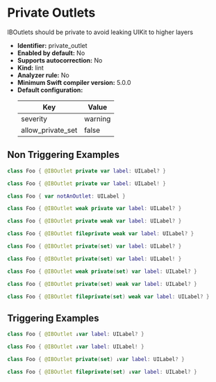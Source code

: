 # Private Outlets

IBOutlets should be private to avoid leaking UIKit to higher layers

* **Identifier:** private_outlet
* **Enabled by default:** No
* **Supports autocorrection:** No
* **Kind:** lint
* **Analyzer rule:** No
* **Minimum Swift compiler version:** 5.0.0
* **Default configuration:**
  <table>
  <thead>
  <tr><th>Key</th><th>Value</th></tr>
  </thead>
  <tbody>
  <tr>
  <td>
  severity
  </td>
  <td>
  warning
  </td>
  </tr>
  <tr>
  <td>
  allow_private_set
  </td>
  <td>
  false
  </td>
  </tr>
  </tbody>
  </table>

## Non Triggering Examples

```swift
class Foo { @IBOutlet private var label: UILabel? }
```

```swift
class Foo { @IBOutlet private var label: UILabel! }
```

```swift
class Foo { var notAnOutlet: UILabel }
```

```swift
class Foo { @IBOutlet weak private var label: UILabel? }
```

```swift
class Foo { @IBOutlet private weak var label: UILabel? }
```

```swift
class Foo { @IBOutlet fileprivate weak var label: UILabel? }
```

```swift
class Foo { @IBOutlet private(set) var label: UILabel? }
```

```swift
class Foo { @IBOutlet private(set) var label: UILabel! }
```

```swift
class Foo { @IBOutlet weak private(set) var label: UILabel? }
```

```swift
class Foo { @IBOutlet private(set) weak var label: UILabel? }
```

```swift
class Foo { @IBOutlet fileprivate(set) weak var label: UILabel? }
```

## Triggering Examples

```swift
class Foo { @IBOutlet ↓var label: UILabel? }
```

```swift
class Foo { @IBOutlet ↓var label: UILabel! }
```

```swift
class Foo { @IBOutlet private(set) ↓var label: UILabel? }
```

```swift
class Foo { @IBOutlet fileprivate(set) ↓var label: UILabel? }
```